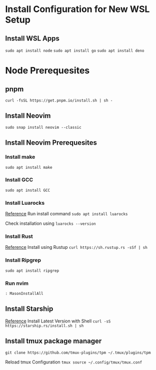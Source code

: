 # Install Configuration for New WSL Setup
## Install WSL Apps
`sudo apt install node`
`sudo apt install go`
`sudo apt install deno`

# Node Prerequesites
## pnpm
`curl -fsSL https://get.pnpm.io/install.sh | sh -`

## Install Neovim
`sudo snap install neovim --classic`

## Install Neovim Prerequesites
### Install make
`sudo apt install make`

### Install GCC
`sudo apt install GCC`

### Install Luarocks
[Reference](https://innovativeinnovation.github.io/ubuntu-setup/lua/luarocks.html)
Run install command
`sudo apt install luarocks`

Check installation using 
`luarocks --version`

### Install Rust
 [Reference](https://phoenixnap.com/kb/install-rust-ubuntu)
Install using Rustup
`curl https://sh.rustup.rs -sSf | sh`

### Install Ripgrep
`sudo apt install ripgrep`

### Run nvim
`: MasonInstallAll`

## Install Starship
[Reference](https://starship.rs/)
Install Latest Version with Shell
`curl -sS https://starship.rs/install.sh | sh`

## Install tmux package manager
`git clone https://github.com/tmux-plugins/tpm ~/.tmux/plugins/tpm`

Reload tmux Configuration
`tmux source ~/.config/tmux/tmux.conf`


